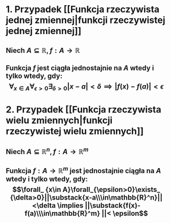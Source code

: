 # 1. Przypadek [[Funkcja rzeczywista jednej zmiennej|funkcji rzeczywistej jednej zmiennej]]
## Niech $A\subseteq\mathbb{R}, f:A\to\mathbb{R}$
## Funkcja $f$ jest **ciągła jednostajnie** na $A$ wtedy i tylko wtedy, gdy: $$\forall_ {x\in A}\forall_{\epsilon>0}\exists_ {\delta>0}|x-a|<\delta \implies |f(x)-f(a)|< \epsilon$$
# 2. Przypadek [[Funkcja rzeczywista wielu zmiennych|funkcji rzeczywistej wielu zmiennych]]
## Niech $A\subseteq\mathbb{R}^n, f:A\to\mathbb{R}^m$
## Funkcja $f:A\to\mathbb{R}^m$ jest **jednostajnie ciągła na $A$** wtedy i tylko wtedy, gdy: $$\forall_ {x\in A}\forall_{\epsilon>0}\exists_ {\delta>0}||\substack{x-a\\\in\mathbb{R}^n}||<\delta \implies  ||\substack{f(x)-f(a)\\\in\mathbb{R}^m} ||< \epsilon$$